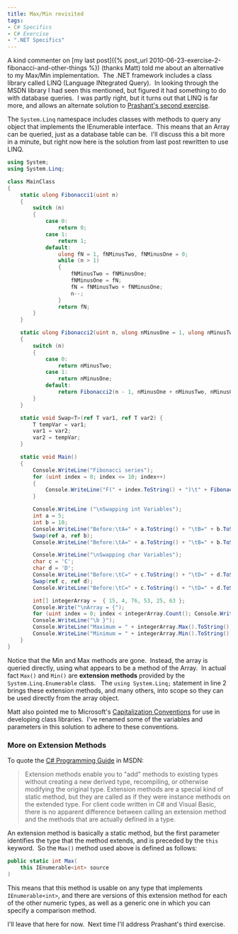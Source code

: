 ```yaml
---
title: Max/Min revisited
tags:
- C# Specifics
- C# Exercise
- ".NET Specifics"
---
```

A kind commenter on [my last
post]({% post_url 2010-06-23-exercise-2-fibonacci-and-other-things %})
(thanks Matt) told me about an alternative to my Max/Min
implementation.  The .NET framework includes a class library called LINQ
(Language INtegrated Query).  In looking through the MSDN library I had
seen this mentioned, but figured it had something to do with database
queries.  I was partly right, but it turns out that LINQ is far more,
and allows an alternate solution to [Prashant's second
exercise](https://www.articlecity.com/articles/computers_and_internet/article_2686.shtml).
<!--more-->

The `System.Linq` namespace includes classes with methods to query any
object that implements the IEnumerable interface.  This means that an
Array can be queried, just as a database table can be.  I'll discuss
this a bit more in a minute, but right now here is the solution from
last post rewritten to use LINQ.

```csharp
using System;
using System.Linq;

class MainClass
{
    static ulong Fibonacci1(uint n)
    {
        switch (n)
        {
            case 0:
                return 0;
            case 1:
                return 1;
            default:
                ulong fN = 1, fNMinusTwo, fNMinusOne = 0;
                while (n > 1)
                {
                    fNMinusTwo = fNMinusOne;
                    fNMinusOne = fN;
                    fN = fNMinusTwo + fNMinusOne;
                    n--;
                }
                return fN;
        }
    }

    static ulong Fibonacci2(uint n, ulong nMinusOne = 1, ulong nMinusTwo = 0)
    {
        switch (n)
        {
            case 0:
                return nMinusTwo;
            case 1:
                return nMinusOne;
            default:
                return Fibonacci2(n - 1, nMinusOne + nMinusTwo, nMinusOne);
        }
    }

    static void Swap<T>(ref T var1, ref T var2) {
        T tempVar = var1;
        var1 = var2;
        var2 = tempVar;
    }

    static void Main()
    {
        Console.WriteLine("Fibonacci series");
        for (uint index = 0; index <= 10; index++)
        {
            Console.WriteLine("F(" + index.ToString() + ")\t" + Fibonacci1(index).ToString() + "\t" + Fibonacci2(index).ToString());
        }

        Console.WriteLine ("\nSwapping int Variables");
        int a = 5;
        int b = 10;
        Console.WriteLine("Before:\tA=" + a.ToString() + "\tB=" + b.ToString());
        Swap(ref a, ref b);
        Console.WriteLine("Before:\tA=" + a.ToString() + "\tB=" + b.ToString());

        Console.WriteLine("\nSwapping char Variables");
        char c = 'C';
        char d = 'D';
        Console.WriteLine("Before:\tC=" + c.ToString() + "\tD=" + d.ToString());
        Swap(ref c, ref d);
        Console.WriteLine("Before:\tC=" + c.ToString() + "\tD=" + d.ToString());

        int[] integerArray =  { 15, 4, 76, 53, 25, 63 };
        Console.Write("\nArray = {");
        for (uint index = 0; index < integerArray.Count(); Console.Write(" " + integerArray[index++].ToString() + ","));
        Console.WriteLine("\b }");
        Console.WriteLine("Maximum = " + integerArray.Max().ToString());
        Console.WriteLine("Minimum = " + integerArray.Min().ToString());
    }
}
```

Notice that the Min and Max methods are gone.  Instead, the array is
queried directly, using what appears to be a method of the Array.  In
actual fact `Max()` and `Min()` are **extension methods** provided by
the `System.Linq.Enumerable` class.   The `using System.Linq;` statement
in line 2 brings these extension methods, and many others, into scope so
they can be used directly from the array object.

Matt also pointed me to Microsoft's [Capitalization
Conventions](https://msdn.microsoft.com/en-us/library/ms229043.aspx) for
use in developing class libraries.  I've renamed some of the variables
and parameters in this solution to adhere to these conventions.

### More on Extension Methods

To quote the [C# Programming
Guide](https://msdn.microsoft.com/en-us/library/67ef8sbd.aspx) in MSDN:

> Extension methods enable you to \"add\" methods to existing types
> without creating a new derived type, recompiling, or otherwise
> modifying the original type. Extension methods are a special kind of
> static method, but they are called as if they were instance methods on
> the extended type. For client code written in C# and Visual Basic,
> there is no apparent difference between calling an extension method
> and the methods that are actually defined in a type.

An extension method is basically a static method, but the first
parameter identifies the type that the method extends, and is preceded
by the `this` keyword.  So the `Max()` method used above is defined as
follows:

```csharp
public static int Max(
    this IEnumerable<int> source
)
```

This means that this method is usable on any type that implements
`IEnumerable<int>`, and there are versions of this extension method for
each of the other numeric types, as well as a generic one in which you
can specify a comparison method.

I'll leave that here for now.  Next time I'll address Prashant's third
exercise.
